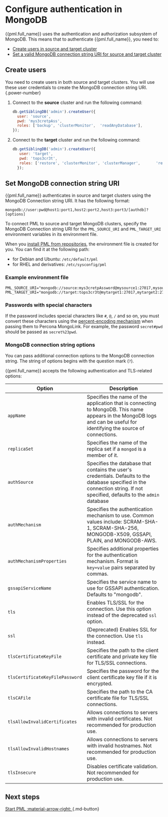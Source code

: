 # Configure authentication in MongoDB

{{pml.full_name}} uses the authentication and authorization subsystem of MongoDB. This means that to authenticate {{pml.full_name}}, you need to:

* [Create users in source and target cluster](#create-users)
* [Set a valid MongoDB connection string URI for source and target cluster](#set-mongodb-connection-string-uri)

## Create users

You need to create users in both source and target clusters. You will use these user credentials to create the MongoDB connection string URI.
{.power-number}

1. Connect to the **source** cluster and run the following command:

    ```javascript
    db.getSiblingDB('admin').createUser({
      user: 'source',
      pwd: 'mys3cretpAss',
      roles: ['backup', 'clusterMonitor',  'readAnyDatabase'],
    });
    ```

2. Connect to the **target** cluster and run the following command:

    ```javascript
    db.getSiblingDB('admin').createUser({
       user: 'target',
       pwd: 'tops3cr3t',
       roles: ['restore', 'clusterMonitor', 'clusterManager',       'readWriteAnyDatabase'],
      });
    ```

## Set MongoDB connection string URI

{{pml.full_name}} authenticates in source and target clusters using the MongoDB Connection string URI. It has the following format:

```
mongodb://user:pwd@host1:port1,host2:port2,host3:port3/[authdb]?[options]
```

To connect PML to source and target MongoDB clusters, specify the MongoDB Connection string URI for the `PML_SOURCE_URI` and `PML_TARGET_URI` environment variables in its environment file. 

When you [install PML from repositories](repos.md), the environment file is created for you. You can find it at the following path:

* for Debian and Ubuntu: `/etc/default/pml`
* for RHEL and derivatives: `/etc/sysconfig/pml`

### Example environment file 

```{.text .no-copy}
PML_SOURCE_URI="mongodb://source:mys3cretpAssword@mysource1:27017,mysource2:27017,mysource3:27017/"
PML_TARGET_URI="mongodb://target:tops3cr3t@mytarget1:27017,mytarget2:27017,mytarget3:27017/"
```

### Passwords with special characters

If the password includes special characters like `#`, `@`, `/` and so on, you must convert these characters using the [percent-encoding mechanism](https://datatracker.ietf.org/doc/html/rfc3986#section-2.1) when passing them to Percona MongoLink. For example, the password `secret#pwd` should be passed as `secret%23pwd`.

### MongoDB connection string options

You can pass additional connection options to the MongoDB connection string. The string of options begins with the question mark (`?`).

{{pml.full_name}} accepts the following authentication and TLS-related options:

| Option | Description |
|--------|-------------|
| `appName` | Specifies the name of the application that is connecting to MongoDB. This name appears in the MongoDB logs and can be useful for identifying the source of connections. |
| `replicaSet` | Specifies the name of the replica set if a `mongod` is a member of it. |
| `authSource` | Specifies the database that contains the user's credentials. Defaults to the database specified in the connection string. If not specified, defaults to the `admin` database|
| `authMechanism` | Specifies the authentication mechanism to use. Common values include: SCRAM-SHA-1, SCRAM-SHA-256, MONGODB-X509, GSSAPI, PLAIN, and MONGODB-AWS. |
| `authMechanismProperties` | Specifies additional properties for the authentication mechanism. Format is `key=value` pairs separated by commas. |
| `gssapiServiceName` | Specifies the service name to use for GSSAPI authentication. Defaults to "mongodb". |
| `tls` | Enables TLS/SSL for the connection. Use this option instead of the deprecated `ssl` option. |
| `ssl` | (Deprecated) Enables SSL for the connection. Use `tls` instead. |
| `tlsCertificateKeyFile` | Specifies the path to the client certificate and private key file for TLS/SSL connections. |
| `tlsCertificateKeyFilePassword` | Specifies the password for the client certificate key file if it is encrypted. |
| `tlsCAFile` | Specifies the path to the CA certificate file for TLS/SSL connections. |
| `tlsAllowInvalidCertificates` | Allows connections to servers with invalid certificates. Not recommended for production use. |
| `tlsAllowInvalidHostnames` | Allows connections to servers with invalid hostnames. Not recommended for production use. |
| `tlsInsecure` | Disables certificate validation. Not recommended for production use. |

## Next steps 

[Start PML :material-arrow-right: ](start-pml.md){.md-button}